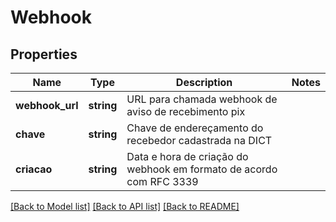 # Webhook

## Properties
Name | Type | Description | Notes
------------ | ------------- | ------------- | -------------
**webhook_url** | **string** | URL para chamada webhook de aviso de recebimento pix | 
**chave** | **string** | Chave de endereçamento do recebedor cadastrada na DICT | 
**criacao** | **string** | Data e hora de criação do webhook em formato de acordo com RFC 3339 | 

[[Back to Model list]](../../README.md#documentation-for-models) [[Back to API list]](../../README.md#documentation-for-api-endpoints) [[Back to README]](../../README.md)

